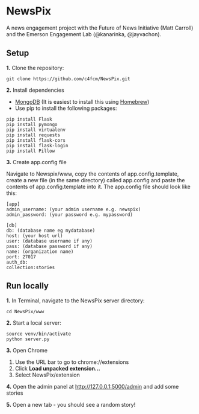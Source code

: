 NewsPix
=======

A news engagement project with the Future of News Initiative (Matt Carroll) and the Emerson Engagement Lab (@kanarinka, @jayvachon). 


## Setup

**1.** Clone the repository:

```
git clone https://github.com/c4fcm/NewsPix.git
```

**2.** Install dependencies

* [MongoDB](http://www.mongodb.org/downloads) (It is easiest to install this using [Homebrew](http://brew.sh/))
* Use pip to install the following packages:
```
pip install Flask
pip install pymongo
pip install virtualenv
pip install requests
pip install flask-cors
pip install flask-login
pip install Pillow
```

**3.** Create app.config file

Navigate to Newspix/www, copy the contents of app.config.template, create a new file (in the same directory) called app.config and paste the contents of app.config.template into it. The app.config file should look like this:

```
[app]
admin_username: (your admin username e.g. newspix)
admin_password: (your password e.g. mypassword)

[db]
db: (database name eg mydatabase)
host: (your host url)
user: (database username if any)
pass: (database password if any)
name: (organization name)
port: 27017
auth_db:
collection:stories
```

## Run locally

**1.** In Terminal, navigate to the NewsPix server directory:

```
cd NewsPix/www
```

**2.** Start a local server:

```
source venv/bin/activate
python server.py
```

**3.** Open Chrome

1. Use the URL bar to go to chrome://extensions
1. Click **Load unpacked extension...**
2. Select NewsPix/extension

**4.** Open the admin panel at http://127.0.0.1:5000/admin and add some stories

**5.** Open a new tab - you should see a random story!
